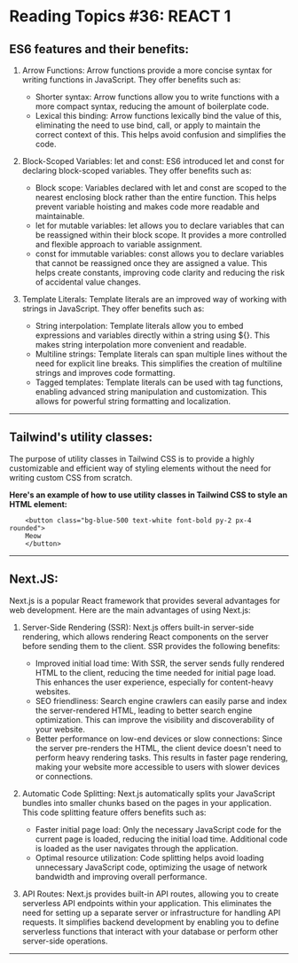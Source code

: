 # Reading Topics #36: REACT 1


## ES6 features and their benefits:

1. Arrow Functions:
Arrow functions provide a more concise syntax for writing functions in JavaScript. They offer benefits such as:

    - Shorter syntax: Arrow functions allow you to write functions with a more compact syntax, reducing the amount of boilerplate code.
    - Lexical this binding: Arrow functions lexically bind the value of this, eliminating the need to use bind, call, or apply to maintain the correct context of this. This helps avoid confusion and simplifies the code.
2. Block-Scoped Variables: let and const:
ES6 introduced let and const for declaring block-scoped variables. They offer benefits such as:

    - Block scope: Variables declared with let and const are scoped to the nearest enclosing block rather than the entire function. This helps prevent variable hoisting and makes code more readable and maintainable.
    - let for mutable variables: let allows you to declare variables that can be reassigned within their block scope. It provides a more controlled and flexible approach to variable assignment.
    - const for immutable variables: const allows you to declare variables that cannot be reassigned once they are assigned a value. This helps create constants, improving code clarity and reducing the risk of accidental value changes.
3. Template Literals:
Template literals are an improved way of working with strings in JavaScript. They offer benefits such as:

    - String interpolation: Template literals allow you to embed expressions and variables directly within a string using ${}. This makes string interpolation more convenient and readable.
    - Multiline strings: Template literals can span multiple lines without the need for explicit line breaks. This simplifies the creation of multiline strings and improves code formatting.
    - Tagged templates: Template literals can be used with tag functions, enabling advanced string manipulation and customization. This allows for powerful string formatting and localization.

---

## Tailwind's utility classes:

The purpose of utility classes in Tailwind CSS is to provide a highly customizable and efficient way of styling elements without the need for writing custom CSS from scratch.

**Here's an example of how to use utility classes in Tailwind CSS to style an HTML element:**

        <button class="bg-blue-500 text-white font-bold py-2 px-4 rounded">
        Meow
        </button>

---

## Next.JS:

Next.js is a popular React framework that provides several advantages for web development. Here are the main advantages of using Next.js:

1. Server-Side Rendering (SSR):
Next.js offers built-in server-side rendering, which allows rendering React components on the server before sending them to the client. SSR provides the following benefits:

    - Improved initial load time: With SSR, the server sends fully rendered HTML to the client, reducing the time needed for initial page load. This enhances the user experience, especially for content-heavy websites.
    - SEO friendliness: Search engine crawlers can easily parse and index the server-rendered HTML, leading to better search engine optimization. This can improve the visibility and discoverability of your website.
    - Better performance on low-end devices or slow connections: Since the server pre-renders the HTML, the client device doesn't need to perform heavy rendering tasks. This results in faster page rendering, making your website more accessible to users with slower devices or connections.
2. Automatic Code Splitting:
Next.js automatically splits your JavaScript bundles into smaller chunks based on the pages in your application. This code splitting feature offers benefits such as:

    - Faster initial page load: Only the necessary JavaScript code for the current page is loaded, reducing the initial load time. Additional code is loaded as the user navigates through the application.
    - Optimal resource utilization: Code splitting helps avoid loading unnecessary JavaScript code, optimizing the usage of network bandwidth and improving overall performance.
3. API Routes:
Next.js provides built-in API routes, allowing you to create serverless API endpoints within your application. This eliminates the need for setting up a separate server or infrastructure for handling API requests. It simplifies backend development by enabling you to define serverless functions that interact with your database or perform other server-side operations.

---

